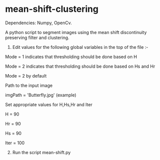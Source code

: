 # mean-shift-clustering
Dependencies: Numpy, OpenCv.


A python script to segment images using the mean shift discontinuity preserving filter and clustering.

1) Edit values for the following global variables in the top of the file :-

Mode = 1 indicates that thresholding should be done based on H

Mode = 2 indicates that thresholding should be done based on Hs and Hr

Mode = 2 by default

Path to the input image

imgPath = 'Butterfly.jpg' (example)

Set appropriate values for H,Hs,Hr and Iter

H = 90

Hr = 90

Hs = 90

Iter = 100

2) Run the script mean-shift.py
